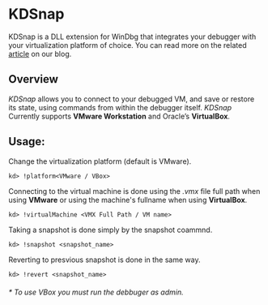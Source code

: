 # KDSnap

KDSnap is a DLL extension for WinDbg that integrates your debugger with your virtualization platform of choice. You can read more on the related [article](https://www.cyberark.com/threat-research-blog/kdsnap) on our blog.

## Overview
 _KDSnap_ allows you to connect to your debugged VM, and save or restore its state, using commands from within the debugger itself. _KDSnap_ Currently supports **VMware Workstation** and Oracle’s **VirtualBox**.

## Usage:


Change the virtualization platform (default is VMware).
```
kd> !platform<VMware / VBox> 
```
Connecting to the virtual machine is done using the *.vmx* file full path when using **VMware** or using the machine's fullname when using **VirtualBox**.
```
kd> !virtualMachine <VMX Full Path / VM name>
```
Taking a snapshot is done simply by the snapshot coammnd.
```
kd> !snapshot <snapshot_name>
```
Reverting to presvious snapshot is done in the same way.
```
kd> !revert <snapshot_name>
```

###### * _To use VBox you must run the debbuger as admin._ ######

